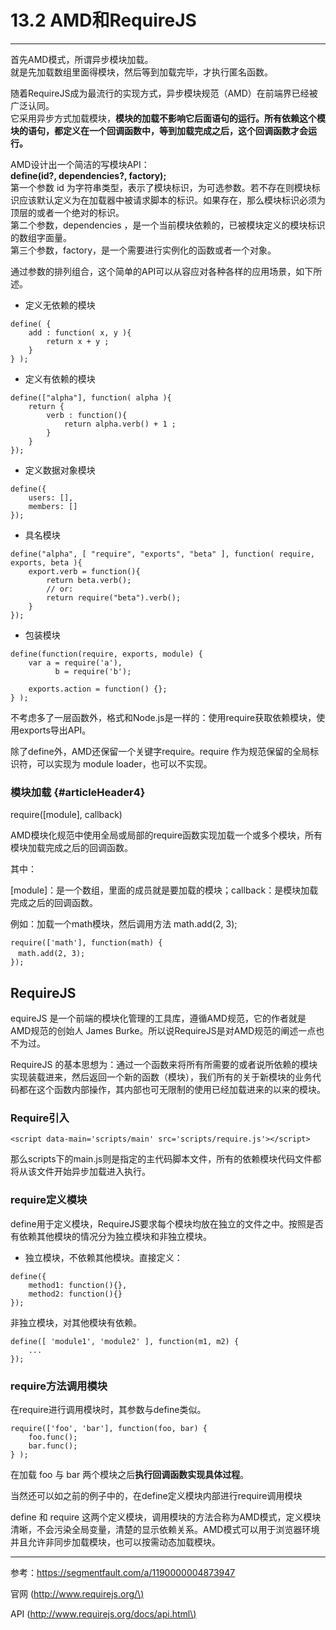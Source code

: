 # 13.2 AMD和RequireJS

---

首先AMD模式，所谓异步模块加载。  
就是先加载数组里面得模块，然后等到加载完毕，才执行匿名函数。

随着RequireJS成为最流行的实现方式，异步模块规范（AMD）在前端界已经被广泛认同。  
它采用异步方式加载模块，**模块的加载不影响它后面语句的运行。所有依赖这个模块的语句，都定义在一个回调函数中，等到加载完成之后，这个回调函数才会运行。**

AMD设计出一个简洁的写模块API：  
**define\(id?, dependencies?, factory\);**  
第一个参数 id 为字符串类型，表示了模块标识，为可选参数。若不存在则模块标识应该默认定义为在加载器中被请求脚本的标识。如果存在，那么模块标识必须为顶层的或者一个绝对的标识。  
第二个参数，dependencies ，是一个当前模块依赖的，已被模块定义的模块标识的数组字面量。  
第三个参数，factory，是一个需要进行实例化的函数或者一个对象。

通过参数的排列组合，这个简单的API可以从容应对各种各样的应用场景，如下所述。

* 定义无依赖的模块

```
define( {
    add : function( x, y ){
        return x + y ;
    }
} );
```

* 定义有依赖的模块

```
define(["alpha"], function( alpha ){
    return {
        verb : function(){
            return alpha.verb() + 1 ;
        }
    }
});
```

* 定义数据对象模块

```
define({
    users: [],
    members: []
});
```

* 具名模块

```
define("alpha", [ "require", "exports", "beta" ], function( require, exports, beta ){
    export.verb = function(){
        return beta.verb();
        // or:
        return require("beta").verb();
    }
});
```

* 包装模块

```
define(function(require, exports, module) {
    var a = require('a'),
          b = require('b');

    exports.action = function() {};
} );
```

不考虑多了一层函数外，格式和Node.js是一样的：使用require获取依赖模块，使用exports导出API。

除了define外，AMD还保留一个关键字require。require 作为规范保留的全局标识符，可以实现为 module loader，也可以不实现。

### 模块加载 {#articleHeader4}

require\(\[module\], callback\)

AMD模块化规范中使用全局或局部的require函数实现加载一个或多个模块，所有模块加载完成之后的回调函数。

其中：

\[module\]：是一个数组，里面的成员就是要加载的模块；callback：是模块加载完成之后的回调函数。

例如：加载一个math模块，然后调用方法 math.add\(2, 3\);

```
require(['math'], function(math) {
　math.add(2, 3);
});
```

## RequireJS

equireJS 是一个前端的模块化管理的工具库，遵循AMD规范，它的作者就是AMD规范的创始人 James Burke。所以说RequireJS是对AMD规范的阐述一点也不为过。

RequireJS 的基本思想为：通过一个函数来将所有所需要的或者说所依赖的模块实现装载进来，然后返回一个新的函数（模块），我们所有的关于新模块的业务代码都在这个函数内部操作，其内部也可无限制的使用已经加载进来的以来的模块。

### Require引入

```
<script data-main='scripts/main' src='scripts/require.js'></script>
```

那么scripts下的main.js则是指定的主代码脚本文件，所有的依赖模块代码文件都将从该文件开始异步加载进入执行。

### require定义模块

define用于定义模块，RequireJS要求每个模块均放在独立的文件之中。按照是否有依赖其他模块的情况分为独立模块和非独立模块。

* 独立模块，不依赖其他模块。直接定义：

```
define({
    method1: function(){},
    method2: function(){}
});
```

非独立模块，对其他模块有依赖。

```
define([ 'module1', 'module2' ], function(m1, m2) {
    ...
});
```

### require方法调用模块

在require进行调用模块时，其参数与define类似。

```
require(['foo', 'bar'], function(foo, bar) {
    foo.func();
    bar.func();
} );
```

在加载 foo 与 bar 两个模块之后**执行回调函数实现具体过程**。

当然还可以如之前的例子中的，在define定义模块内部进行require调用模块

define 和 require 这两个定义模块，调用模块的方法合称为AMD模式，定义模块清晰，不会污染全局变量，清楚的显示依赖关系。AMD模式可以用于浏览器环境并且允许非同步加载模块，也可以按需动态加载模块。

---

参考：https://segmentfault.com/a/1190000004873947

官网 \([http://www.requirejs.org/\)](http://www.requirejs.org/%29)

API \([http://www.requirejs.org/docs/api.html\)](http://www.requirejs.org/docs/api.html%29)

